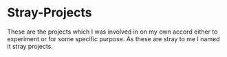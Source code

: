 # Stray-Projects
These are the projects which I was involved in on my own accord either to experiment or for some specific purpose.
As these are stray to me I named it stray projects.
